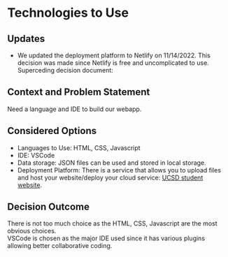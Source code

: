 # Technologies to Use

## Updates
- We updated the deployment platform to Netlify on 11/14/2022. This decision was made since Netlify is free and uncomplicated to use. Superceding decision document: 

## Context and Problem Statement
Need a language and IDE to build our webapp. 

## Considered Options
- Languages to Use: HTML, CSS, Javascript
- IDE: VSCode
- Data storage: JSON files can be used and stored in local storage.
- Deployment Platform: There is a service that allows you to upload files and host your website/deploy your cloud service: [UCSD student website](https://ucsdservicedesk.service-now.com/its?id=kb_article_view&sysparm_article=KB0030548&sys_kb_id=d25241d287d25150825ac807cebb3535).

## Decision Outcome
There is not too much choice as the HTML, CSS, Javascript are the most obvious choices. </br>
VSCode is chosen as the major IDE used since it has various plugins allowing better collaborative coding. 
